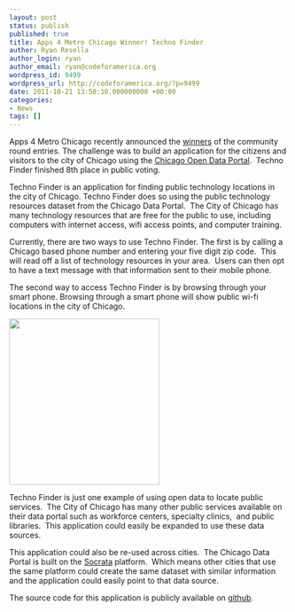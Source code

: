 ```yaml
---
layout: post
status: publish
published: true
title: Apps 4 Metro Chicago Winner! Techno Finder
author: Ryan Resella
author_login: ryan
author_email: ryan@codeforamerica.org
wordpress_id: 9499
wordpress_url: http://codeforamerica.org/?p=9499
date: 2011-10-21 13:50:10.000000000 +00:00
categories:
- News
tags: []
---
```

Apps 4 Metro Chicago recently announced the <a href="http://appsformetrochicago.com/blog/apps-4-metro-chicago-il-community-round-winners" target="_blank">winners</a> of the community round entries. The challenge was to build an application for the citizens and visitors to the city of Chicago using the <a href="http://data.cityofchicago.org/" target="_blank">Chicago Open Data Portal</a>.  Techno Finder finished 8th place in public voting.

Techno Finder is an application for finding public technology locations in the city of Chicago. Techno Finder does so using the public technology resources dataset from the Chicago Data Portal.  The City of Chicago has many technology resources that are free for the public to use, including computers with internet access, wifi access points, and computer training.

Currently, there are two ways to use Techno Finder. The first is by calling a Chicago based phone number and entering your five digit zip code.  This will read off a list of technology resources in your area.  Users can then opt to have a text message with that information sent to their mobile phone.

The second way to access Techno Finder is by browsing through your smart phone. Browsing through a smart phone will show public wi-fi locations in the city of Chicago.

<a href="http://codeforamerica.org/wp-content/uploads/2011/10/wifi-locator.png"><img class="alignnone size-medium wp-image-9502" title="wifi-locator" src="http://codeforamerica.org/wp-content/uploads/2011/10/wifi-locator-271x300.png" alt="" width="271" height="300" /></a>

Techno Finder is just one example of using open data to locate public services.  The City of Chicago has many other public services available on their data portal such as workforce centers, specialty clinics,  and public libraries.  This application could easily be expanded to use these data sources.

This application could also be re-used across cities.  The Chicago Data Portal is built on the <a href="http://www.socrata.com" target="_blank">Socrata</a> platform.  Which means other cities that use the same platform could create the same dataset with similar information and the application could easily point to that data source.

The source code for this application is publicly available on <a href="https://github.com/ryanatwork/techno_finder" target="_blank">github</a>.
